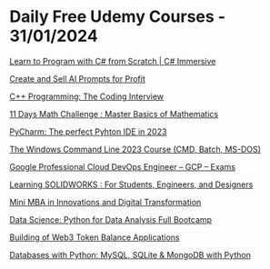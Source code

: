 # Daily Free Udemy Courses - 31/01/2024

[Learn to Program with C# from Scratch | C# Immersive](https://www.udemy.com/course/learn-coding-with-c-from-scratch-c-comprehensive-course/?couponCode=07BF0DE79A62990034FB)
[Create and Sell AI Prompts for Profit](https://www.udemy.com/course/create-and-sell-ai-prompts-for-profit/?couponCode=3062C429E1516B8B69DE)
[C++ Programming: The Coding Interview](https://www.udemy.com/course/c-programming-the-coding-interview/?couponCode=FCC127C63FB35154563E)
[11 Days Math Challenge : Master Basics of Mathematics](https://www.udemy.com/course/math-fundamentals/?couponCode=B9189169070FB75F82A5)
[PyCharm: The perfect Pyhton IDE in 2023](https://www.udemy.com/course/pycharm-the-perfect-pyhton-ide-in-2021/?couponCode=BBD71BBF89ACF2894FA4)
[The Windows Command Line 2023 Course (CMD, Batch, MS-DOS)](https://www.udemy.com/course/the-windows-command-line-course-cmd-batch-ms-dos/?couponCode=9D9FA649F7EF875959C4)
[Google Professional Cloud DevOps Engineer – GCP – Exams](https://www.udemy.com/course/google-professional-cloud-devops-engineer-gcp-exams/?couponCode=FREEDROP11)
[Learning SOLIDWORKS : For Students, Engineers, and Designers](https://www.udemy.com/course/learning-solidworks-for-students-engineers-and-designers/?couponCode=SOLIDESIGN)
[Mini MBA in Innovations and Digital Transformation](https://www.udemy.com/course/mini-mba-in-innovations-and-digital-transformation/?couponCode=2AE04BB7C29E9F4B0030)
[Data Science: Python for Data Analysis Full Bootcamp](https://www.udemy.com/course/mastering-python-data-handling-analysis-and-visualization/?couponCode=775A0F6384757C1F3A81)
[Building of Web3 Token Balance Applications](https://www.udemy.com/course/building-of-web3-token-balance-application/?couponCode=58508AAC719F0D6970C9)
[Databases with Python: MySQL, SQLite & MongoDB with Python](https://www.udemy.com/course/databases-with-python-mysql-sqlite-mongodb-with-python/?couponCode=3ED52134CA9CC392E571)
